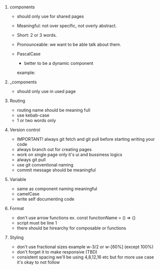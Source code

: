 <!-- Best practice for architecture or design patter -->

1.  components

    - should only use for shared pages
    - Meaningful: not over specific, not overly abstract.
    - Short: 2 or 3 words.
    - Pronounceable: we want to be able talk about them.
    - PascalCase

      - better to be a dynamic component

      example:
      <!-- recommended -->

      <app-header></app-header>
      <user-list></user-list>
      <range-slider></range-slider>

      <!-- avoid -->

      <btn-group></btn-group> <!-- short, but unpronounceable. use `button-group` instead -->
      <ui-slider></ui-slider> <!-- all components are ui elements, so is meaningless -->
      <slider></slider> <!-- not custom element spec compliant -->

2.  \_components

    - should only use in used page

3.  Routing

    - routing name should be meaning full
    - use kebab-case
    - 1 or two words only

4.  Version control

    - IMPORTANT! always git fetch and git pull before starting writing your code
    - always branch out for creating pages
    - work on single page only it's ui and bussiness logics
    - always git pull
    - use git conventional naming
    - commit message should be meaningful

5.  Variable

    - same as component naming meaningful
    - camelCase
    - write self documenting code

6.  Format

    - don't use arrow functions ex. const functionName = () => {}
    - script must be line 1
    - there should be hirearchy for composable or functions

7.  Styling

    - don't use fractional sizes example w-3/2 or w-[60%] (except 100%)
    - don't forget it to make responsive (TBD)
    - consistent spacing we'll be using 4,8,12,16 etc but for more use case it's okay to not follow

